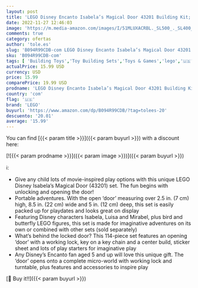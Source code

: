 ```yaml
---
layout: post
title: 'LEGO Disney Encanto Isabela’s Magical Door 43201 Building Kit; A Great Construction Toy for Independent Play  with Butterflies  Bird and Memorable Characters in a Foldable Flower Room  114 Pieces '
date: 2022-11-27 12:46:03
image: 'https://m.media-amazon.com/images/I/51MLUXACRBL._SL500_._SL400_.jpg'
comments: true
category: ofertas
author: 'tole.es'
slug: 'B094R99CDB-com LEGO Disney Encanto Isabela’s Magical Door 43201 Building...'
sku: 'B094R99CDB-com'
tags: [ 'Building Toys','Toy Building Sets','Toys & Games','lego','🇺🇸', ]
actualPrice: 15.99 USD
currency: USD
price: 15.99
comparePrice: 19.99 USD
prodname: 'LEGO Disney Encanto Isabela’s Magical Door 43201 Building Kit; A Great Construction Toy for Independent Play  with Butterflies  Bird and Memorable Characters in a Foldable Flower Room  114 Pieces '
country: 'com'
flag: '🇺🇸'
brand: 'LEGO'
buyurl: 'https://www.amazon.com/dp/B094R99CDB/?tag=tolees-20'
descuento: '20.01'
average: '15.99'
---
```


You can find [{{< param title >}}]({{< param buyurl >}}) with a discount here:

[![{{< param prodname >}}]({{< param image >}})]({{< param buyurl >}})

ℹ️:

- Give any child lots of movie-inspired play options with this unique LEGO Disney Isabela’s Magical Door (43201) set. The fun begins with unlocking and opening the door!
- Portable adventures. With the open ‘door’ measuring over 2.5 in. (7 cm) high, 8.5 in. (22 cm) wide and 5 in. (12 cm) deep, this set is easily packed up for playdates and looks great on display
- Featuring Disney characters Isabela, Luisa and Mirabel, plus bird and butterfly LEGO figures, this set is made for imaginative adventures on its own or combined with other sets (sold separately)
- What’s behind the locked door? This 114-piece set features an opening ‘door’ with a working lock, key on a key chain and a center build, sticker sheet and lots of play starters for imaginative play
- Any Disney’s Encanto fan aged 5 and up will love this unique gift. The ‘door’ opens onto a complete micro-world with working lock and turntable, plus features and accessories to inspire play

[🛒 Buy it!!]({{< param buyurl >}})
